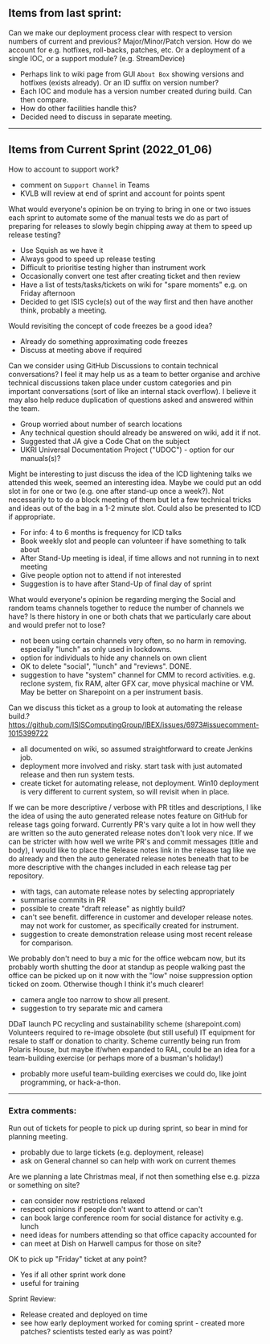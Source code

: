## Items from last sprint: 

Can we make our deployment process clear with respect to version numbers of current and previous?  Major/Minor/Patch version.
How do we account for e.g. hotfixes, roll-backs, patches, etc.  Or a deployment of a single IOC, or a support module? (e.g. StreamDevice)

- Perhaps link to wiki page from GUI `About Box` showing versions and hotfixes (exists already).  Or an ID suffix on version number?
- Each IOC and module has a version number created during build.  Can then compare.
- How do other facilities handle this?
- Decided need to discuss in separate meeting.

-------------------------------

## Items from Current Sprint (2022_01_06)

How to account to support work?

- comment on `Support Channel` in Teams
- KVLB will review at end of sprint and account for points spent


What would everyone's opinion be on trying to bring in one or two issues each sprint to automate some of the manual tests we do as part of preparing for releases to slowly begin chipping away at them to speed up release testing?

- Use Squish as we have it
- Always good to speed up release testing
- Difficult to prioritise testing higher than instrument work
- Occasionally convert one test after creating ticket and then review
- Have a list of tests/tasks/tickets on wiki for "spare moments" e.g. on Friday afternoon
- Decided to get ISIS cycle(s) out of the way first and then have another think, probably a meeting.


Would revisiting the concept of code freezes be a good idea?

- Already do something approximating code freezes
- Discuss at meeting above if required 


Can we consider using GitHub Discussions to contain technical conversations?  I feel it may help us as a team to better organise and archive technical discussions taken place under custom categories and pin important conversations (sort of like an internal stack overflow). I believe it may also help reduce duplication of questions asked and answered within the team. 

- Group worried about number of search locations
- Any technical question should already be answered on wiki, add it if not.
- Suggested that JA give a Code Chat on the subject
- UKRI Universal Documentation Project ("UDOC") - option for our manuals(s)?


Might be interesting to just discuss the idea of the ICD lightening talks we attended this week, seemed an interesting idea.  Maybe we could put an odd slot in for one or two (e.g. one after stand-up once a week?).  Not necessarily to to do a block meeting of them  but let a few technical tricks and ideas out of the bag in a 1-2 minute slot.  Could also be presented to ICD if appropriate.

- For info: 4 to 6 months is frequency for ICD talks
- Book weekly slot and people can volunteer if have something to talk about
- After Stand-Up meeting is ideal, if time allows and not running in to next meeting
- Give people option not to attend if not interested
- Suggestion is to have after Stand-Up of final day of sprint


What would everyone's opinion be regarding merging the Social and random teams channels together to reduce the number of channels we have?
Is there history in one or both chats that we particularly care about and would prefer not to lose?

- not been using certain channels very often, so no harm in removing.  especially "lunch" as only used in lockdowns.
- option for individuals to hide any channels on own client
- OK to delete "social", "lunch" and "reviews". DONE.
- suggestion to have "system" channel for CMM to record activities.  e.g. reclone system, fix RAM, alter GFX car, move physical machine or VM.  May be better on Sharepoint on a per instrument basis.




Can we discuss this ticket as a group to look at automating the release build.?https://github.com/ISISComputingGroup/IBEX/issues/6973#issuecomment-1015399722

- all documented on wiki, so assumed straightforward to create Jenkins job.
- deployment more involved and risky.  start task with just automated release and then run system tests.
- create ticket for automating release, not deployment.  Win10 deployment is very different to current system, so will revisit when in place.



If we can be more descriptive / verbose with PR titles and descriptions, I like the idea of using the auto generated release notes feature on GitHub for release tags going forward. Currently PR's vary quite a lot in how well they are written so the auto generated release notes don't look very nice.
If we can be stricter with how well we write PR's and commit messages (title and body), I would like to place the Release notes link in the release tag like we do already and then the auto generated release notes beneath that to be more descriptive with the changes included in each release tag per repository.

- with tags, can automate release notes by selecting appropriately
- summarise commits in PR
- possible to create "draft release" as nightly build?  
- can't see benefit.  difference in customer and developer release notes.  may not work for customer, as specifically created for instrument. 
- suggestion to create demonstration release using most recent release for comparison.



We probably don't need to buy a mic for the office webcam now, but its probably worth shutting the door at standup as people walking past the office can be picked up on it now with the "low" noise suppression option ticked on zoom. Otherwise though I think it's much clearer! 

- camera angle too narrow to show all present.
- suggestion to try separate mic and camera


DDaT launch PC recycling and sustainability scheme (sharepoint.com) Volunteers required to re-image obsolete (but still useful) IT equipment for resale to staff or donation to charity.  Scheme currently being run from Polaris House, but maybe if/when expanded to RAL, could be an idea for a team-building exercise (or perhaps more of a busman's holiday!)

- probably more useful team-building exercises we could do, like joint programming, or hack-a-thon.


-------------------------------


### Extra comments:

Run out of tickets for people to pick up during sprint, so bear in mind for planning meeting.

- probably due to large tickets (e.g. deployment, release)
- ask on General channel so can help with work on current themes


Are we planning a late Christmas meal, if not then something else e.g. pizza or something on site?

- can consider now restrictions relaxed
- respect opinions if people don't want to attend or can't
- can book large conference room for social distance for activity e.g. lunch
- need ideas for numbers attending so that office capacity accounted for
- can meet at Dish on Harwell campus for those on site?


OK to pick up "Friday" ticket at any point?

- Yes if all other sprint work done
- useful for training


Sprint Review:

- Release created and deployed on time
- see how early deployment worked for coming sprint - created more patches?  scientists tested early as was point?


